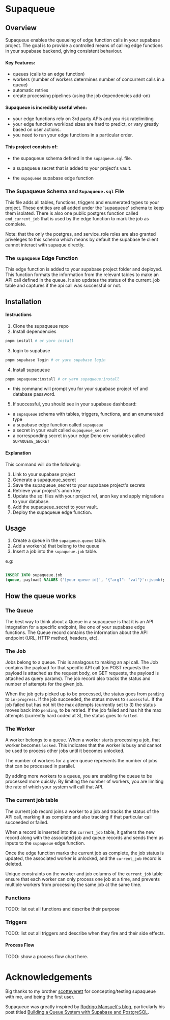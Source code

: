 # Supaqueue

## Overview

Supaqueue enables the queueing of edge function calls in your supabase project. The goal is to provide a controlled means of calling edge functions in your supabase backend, giving consistent behaviour.

#### Key Features:

- queues (calls to an edge function)
- workers (number of workers determines number of concurrent calls in a queue)
- automatic retries
- create processing pipelines (using the job dependencies add-on)

#### Supaqueue is incredibly useful when:

- your edge functions rely on 3rd party APIs and you risk ratelimiting
- your edge function workload sizes are hard to predict, or vary greatly based on user actions.
- you need to run your edge functions in a particular order.

#### This project consists of:

- the supaqueue schema defined in the `supaqueue.sql` file.

- a supaqueue secret that is added to your project's vault.

- the `supaqueue` supabase edge function

### The Supaqueue Schema and `Supaqueue.sql` File

This file adds all tables, functions, triggers and enumerated types to your project. These entities are all added under the 'supaqueue' schema to keep them isolated. There is also one public postgres function called `end_current_job` that is used by the edge function to mark the job as complete.

Note: that the only the postgres, and service_role roles are also granted priveleges to this schema which means by default the supabase fe client cannot interact with supaque directly.

### The `supaqueue` Edge Function

This edge function is added to your supabase project folder and deployed. This function formats the information from the relevant tables to make an API call defined in the queue. It also updates the status of the current_job table and captures if the api call was successful or not.

## Installation

#### Instructions

1. Clone the supaqueue repo
2. Install dependencies

```bash
pnpm install # or yarn install
```

3. login to supabase

```bash
pnpm supabase login # or yarn supabase login
```

4. Install supaqueue

```bash
pnpm supaqueue:install # or yarn supaqueue:install
```

- this command will prompt you for your supabase project ref and database password.

5. If successful, you should see in your supabase dashboard:

- a `supaqueue` schema with tables, triggers, functions, and an enumerated type
- a supabase edge function called `supaqueue`
- a secret in your vault called `supaqueue_secret`
- a corresponding secret in your edge Deno env variables called `SUPAQUEUE_SECRET`

#### Explanation

This command will do the following:

1. Link to your supabase project
2. Generate a supaqueue_secret
3. Save the supaqueue_secret to your supabase project's secrets
4. Retrieve your project's anon key
5. Update the sql files with your project ref, anon key and apply migrations to your database.
6. Add the supaqueue_secret to your vault.
7. Deploy the supaqueue edge function.

## Usage

1. Create a queue in the `supaqueue.queue` table.
2. Add a worker(s) that belong to the queue
3. Insert a job into the `supaqueue.job` table.

e.g:

```sql

INSERT INTO supaqueue.job
(queue, payload) VALUES ('[your queue id]', '{"arg1": "val"}'::jsonb);

```

## How the queue works

### The Queue

The best way to think about a Queue in a supaqueue is that it is an API integration for a specific endpoint, like one of your supabase edge functions. The Queue record contains the information about the API endpoint (URL, HTTP method, headers, etc).

### The Job

Jobs belong to a queue. This is analagous to making an api call. The Job contains the payload for that specific API call (on POST requests the payload is attached as the request body, on GET requests, the payload is attached as query params). The job record also tracks the status and number of attempts for the given job.

When the job gets picked up to be processed, the status goes from `pending` to `in-progress`. If the job succeeded, the status moves to `successful`. If the job failed but has not hit the max attempts (currently set to 3) the status moves back into `pending`, to be retried. If the job failed and has hit the max attempts (currently hard coded at 3), the status goes to `failed`.

### The Worker

A worker belongs to a queue. When a worker starts processing a job, that worker becomes `locked`. This indicates that the worker is busy and cannot be used to process other jobs until it becomes unlocked.

The number of workers for a given queue represents the number of jobs that can be processed in parallel.

By adding more workers to a queue, you are enabling the queue to be processed more quickly. By limiting the number of workers, you are limiting the rate of which your system will call that API.

### The current job table

The current job record joins a worker to a job and tracks the status of the API call, marking it as complete and also tracking if that particular call succeeded or failed.

When a record is inserted into the `current_job` table, it gathers the new record along with the associated job and queue records and sends them as inputs to the `supaqueue` edge function.

Once the edge function marks the current job as complete, the job status is updated, the associated worker is unlocked, and the `current_job` record is deleted.

Unique constraints on the worker and job columns of the `current_job` table ensure that each worker can only process one job at a time, and prevents multiple workers from processing the same job at the same time.

### Functions

TODO: list out all functions and describe their purpose

### Triggers

TODO: list out all triggers and describe when they fire and their side effects.

#### Process Flow

TODO: show a process flow chart here.

# Acknowledgements

Big thanks to my brother [scotteverett](https://github.com/scotteverett) for concepting/testing supaqueue with me, and being the first user.

Supaqueue was greatly inspired by [Rodrigo Mansueli's blog](https://blog.mansueli.com/), particularly his post titled [Building a Queue System with Supabase and PostgreSQL](https://mansueli.hashnode.dev/building-a-queue-system-with-supabase-and-postgresql).
